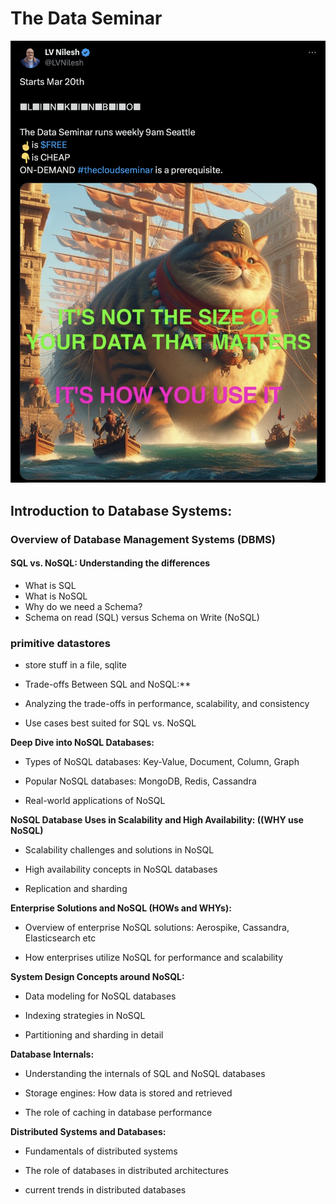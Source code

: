 # The Data Seminar

![The Data Seminar](tweet.png)

## Introduction to Database Systems:

### Overview of Database Management Systems (DBMS)

#### SQL vs. NoSQL: Understanding the differences

- What is SQL
- What is NoSQL
- Why do we need a Schema?
- Schema on read (SQL) versus Schema on Write (NoSQL)

### primitive datastores

- store stuff in a file, sqlite

- Trade-offs Between SQL and NoSQL:\*\*

- Analyzing the trade-offs in performance, scalability, and consistency

- Use cases best suited for SQL vs. NoSQL

**Deep Dive into NoSQL Databases:**

- Types of NoSQL databases: Key-Value, Document, Column, Graph

- Popular NoSQL databases: MongoDB, Redis, Cassandra

- Real-world applications of NoSQL

**NoSQL Database Uses in Scalability and High Availability: ((WHY use NoSQL)**

- Scalability challenges and solutions in NoSQL

- High availability concepts in NoSQL databases

- Replication and sharding

**Enterprise Solutions and NoSQL (HOWs and WHYs):**

- Overview of enterprise NoSQL solutions: Aerospike, Cassandra, Elasticsearch etc

- How enterprises utilize NoSQL for performance and scalability

**System Design Concepts around NoSQL:**

- Data modeling for NoSQL databases

- Indexing strategies in NoSQL

- Partitioning and sharding in detail

**Database Internals:**

- Understanding the internals of SQL and NoSQL databases

- Storage engines: How data is stored and retrieved

- The role of caching in database performance

**Distributed Systems and Databases:**

- Fundamentals of distributed systems

- The role of databases in distributed architectures

- current trends in distributed databases
